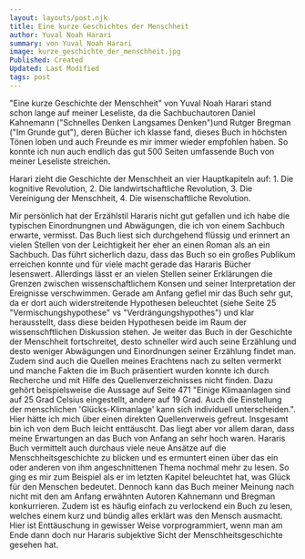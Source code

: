 ```yaml
---
layout: layouts/post.njk
title: Eine kurze Geschichtes der Menschheit
author: Yuval Noah Harari
summary: von Yuval Noah Harari
image: kurze_geschichte_der_menschheit.jpg
Published: Created
Updated: Last Modified
tags: post
---
```


"Eine kurze Geschichte der Menschheit" von Yuval Noah Harari stand schon lange auf meiner Leseliste, da die Sachbuchautoren Daniel Kahnemann ("Schnelles Denken Langsames Denken")und Rutger Bregman ("Im Grunde gut"), deren Bücher ich klasse fand, dieses Buch in höchsten Tönen loben und auch Freunde es mir immer wieder empfohlen haben. So konnte ich nun auch endlich das gut 500 Seiten umfassende Buch von meiner Leseliste streichen. 

Harari zieht die Geschichte der Menschheit an vier Hauptkapiteln auf: 1. Die kognitive Revolution, 2. Die landwirtschaftliche Revolution, 3. Die Vereinigung der Menschheit, 4. Die wisenschaftliche Revolution.

Mir persönlich hat der Erzählstil Hararis nicht gut gefallen und ich habe die typischen Einordnungnen und Abwägungen, die ich von einem Sachbuch erwarte, vermisst. Das Buch liest sich durchgehend flüssig und erinnert an vielen Stellen von der Leichtigkeit her eher an einen Roman als an ein Sachbuch. Das führt sicherlich dazu, dass das Buch so ein großes Publikum erreichen konnte und für viele macht gerade das Hararis Bücher lesenswert. Allerdings lässt er an vielen Stellen seiner Erklärungen die Grenzen zwischen wissenschaftlichem Konsen und seiner Interpretation der Ereignisse verschwimmen. Gerade am Anfang gefiel mir das Buch sehr gut, da er dort auch widerstreitende Hypothesen beleuchtet (siehe Seite 25 "Vermischungshypothese" vs "Verdrängungshypothes") und klar herausstellt, dass diese beiden Hypothesen beide im Raum der wissenschftlichen Diskussion stehen. Je weiter das Buch in der Geschichte der Menschheit fortschreitet, desto schneller wird auch seine Erzählung und desto weniger Abwägungen und Einordnungen seiner Erzählung findet man. Zudem sind auch die Quellen meines Erachtens nach zu selten vermerkt und manche Fakten die im Buch präsentiert wurden konnte ich durch Recherche und mit Hilfe des Quellenverzeichnisses nicht finden. Dazu gehört beispielsweise die Aussage auf Seite 471 "Einige Klimaanlagen sind auf 25 Grad Celsius eingestellt, andere auf 19 Grad. Auch die Einstellung der menschlichen 'Glücks-Klimanlage' kann sich individuell unterscheiden.". Hier hätte ich mich über einen direkten Quellenverweis gefreut.
Insgesamt bin ich von dem Buch leicht enttäuscht. Das liegt aber vor allem daran, dass meine Erwartungen an das Buch von Anfang an sehr hoch waren. Hararis Buch vermittelt auch durchaus viele neue Ansätze auf die Menschheitsgeschichte zu blicken und es ermuntert einen über das ein oder anderen von ihm angeschnittenen Thema nochmal mehr zu lesen. So ging es mir zum Beispiel als er im letzten Kapitel beleuchtet hat, was Glück für den Menschen bedeutet. Dennoch kann das Buch meiner Meinung nach nicht mit den am Anfang erwähnten Autoren Kahnemann und Bregman konkurrieren. Zudem ist es häufig einfach zu verlockend ein Buch zu lesen, welches einem kurz und bündig alles erklärt was den Mensch ausmacht. Hier ist Enttäuschung in gewisser Weise vorprogrammiert, wenn man am Ende dann doch nur Hararis subjektive Sicht der Menschheitsgeschichte gesehen hat. 
